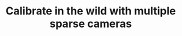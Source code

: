 ---
layout: default
title: Calibrate in the wild with multiple sparse cameras
parent: Calibration
grand_parent: Quick Start
nav_order: 10
---